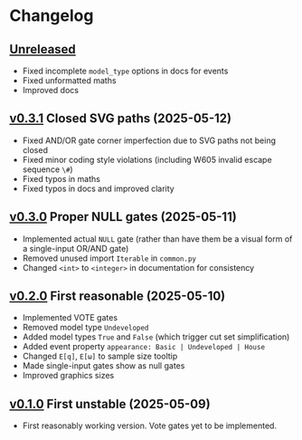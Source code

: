 # Changelog


## [Unreleased]

- Fixed incomplete `model_type` options in docs for events
- Fixed unformatted maths
- Improved docs


## [v0.3.1] Closed SVG paths (2025-05-12)

- Fixed AND/OR gate corner imperfection due to SVG paths not being closed
- Fixed minor coding style violations (including W605 invalid escape sequence `\#`)
- Fixed typos in maths
- Fixed typos in docs and improved clarity


## [v0.3.0] Proper NULL gates (2025-05-11)

- Implemented actual `NULL` gate (rather than have them be a visual form of a single-input OR/AND gate)
- Removed unused import `Iterable` in `common.py`
- Changed `<int>` to `<integer>` in documentation for consistency


## [v0.2.0] First reasonable (2025-05-10)

- Implemented VOTE gates
- Removed model type `Undeveloped`
- Added model types `True` and `False` (which trigger cut set simplification)
- Added event property `appearance: Basic | Undeveloped | House`
- Changed `E[q]`, `E[ω]` to sample size tooltip
- Made single-input gates show as null gates
- Improved graphics sizes


## [v0.1.0] First unstable (2025-05-09)

- First reasonably working version. Vote gates yet to be implemented.


[Unreleased]: https://github.com/public-fta/pfta/compare/v0.3.1...HEAD
[v0.3.1]: https://github.com/public-fta/pfta/compare/v0.3.0...v0.3.1
[v0.3.0]: https://github.com/public-fta/pfta/compare/v0.2.0...v0.3.0
[v0.2.0]: https://github.com/public-fta/pfta/compare/v0.1.0...v0.2.0
[v0.1.0]: https://github.com/public-fta/pfta/releases/tag/v0.1.0

